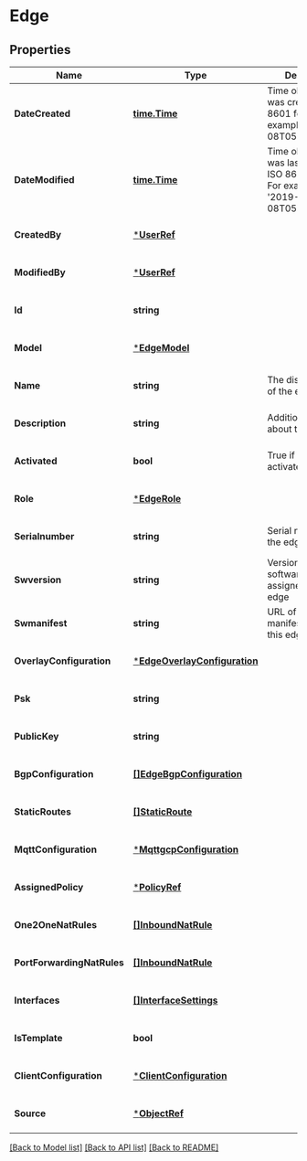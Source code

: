 # Edge

## Properties
Name | Type | Description | Notes
------------ | ------------- | ------------- | -------------
**DateCreated** | [**time.Time**](time.Time.md) | Time object record was created in ISO 8601 format. For example 2019-05-08T05:30:30.206Z | [optional] [default to null]
**DateModified** | [**time.Time**](time.Time.md) | Time object record was last modified in ISO 8601 format. For example &#x27;2019-05-08T05:30:30.206Z&#x27; | [optional] [default to null]
**CreatedBy** | [***UserRef**](UserRef.md) |  | [optional] [default to null]
**ModifiedBy** | [***UserRef**](UserRef.md) |  | [optional] [default to null]
**Id** | **string** |  | [optional] [default to null]
**Model** | [***EdgeModel**](EdgeModel.md) |  | [optional] [default to null]
**Name** | **string** | The display name of the edge | [optional] [default to null]
**Description** | **string** | Additional notes about the edge | [optional] [default to null]
**Activated** | **bool** | True if edge is activated | [optional] [default to null]
**Role** | [***EdgeRole**](EdgeRole.md) |  | [optional] [default to null]
**Serialnumber** | **string** | Serial number of the edge | [optional] [default to null]
**Swversion** | **string** | Version of the software manifest assigned to this edge | [optional] [default to null]
**Swmanifest** | **string** | URL of the software manifest assined to this edge | [optional] [default to null]
**OverlayConfiguration** | [***EdgeOverlayConfiguration**](EdgeOverlayConfiguration.md) |  | [optional] [default to null]
**Psk** | **string** |  | [optional] [default to null]
**PublicKey** | **string** |  | [optional] [default to null]
**BgpConfiguration** | [**[]EdgeBgpConfiguration**](EdgeBGPConfiguration.md) |  | [optional] [default to null]
**StaticRoutes** | [**[]StaticRoute**](StaticRoute.md) |  | [optional] [default to null]
**MqttConfiguration** | [***MqttgcpConfiguration**](MQTTGCPConfiguration.md) |  | [optional] [default to null]
**AssignedPolicy** | [***PolicyRef**](PolicyRef.md) |  | [optional] [default to null]
**One2OneNatRules** | [**[]InboundNatRule**](InboundNatRule.md) |  | [optional] [default to null]
**PortForwardingNatRules** | [**[]InboundNatRule**](InboundNatRule.md) |  | [optional] [default to null]
**Interfaces** | [**[]InterfaceSettings**](InterfaceSettings.md) |  | [optional] [default to null]
**IsTemplate** | **bool** |  | [optional] [default to null]
**ClientConfiguration** | [***ClientConfiguration**](ClientConfiguration.md) |  | [optional] [default to null]
**Source** | [***ObjectRef**](ObjectRef.md) |  | [optional] [default to null]

[[Back to Model list]](../README.md#documentation-for-models) [[Back to API list]](../README.md#documentation-for-api-endpoints) [[Back to README]](../README.md)

